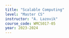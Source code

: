 ```yaml
---
title: "Scalable Computing"
level: "Master CS"
instructor: "A. Lazovik"
course_code: WMCS017-05
year: 2023-2024
---
```

